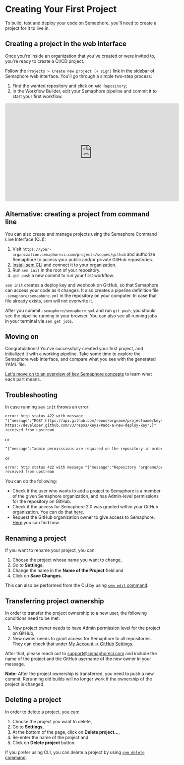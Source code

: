 # Creating Your First Project

To build, test and deploy your code on Semaphore, you'll need to
create a project for it to live in.

## Creating a project in the web interface

Once you're inside an organization that you've created or were invited to,
you're ready to create a CI/CD project.

Follow the `Projects > Create new project (+ sign)` link in the sidebar of Semaphore web interface.
You'll go through a simple two-step process:

1. Find the wanted repository and click on `Add Repository`;
2. In the Workflow Builder, edit your Semaphore pipeline and commit it to start your first workflow.

<iframe width="560" height="315" src="https://www.youtube.com/embed/5u3NDj0xBm0" frameborder="0" allow="accelerometer; autoplay; encrypted-media; gyroscope; picture-in-picture" allowfullscreen></iframe>

## Alternative: creating a project from command line

You can also create and manage projects using the Semaphore Command Line
Interface (CLI):

1. Visit `https://your-organization.semaphoreci.com/projects/scopes/github` and
authorize Semaphore to access your public and/or private GitHub repositories.
2. [Install sem CLI][install-cli] and connect it to your organization.
3. Run `sem init` in the root of your repository.
4. `git push` a new commit to run your first workflow.

`sem init` creates a deploy key and webhook on GitHub, so
that Semaphore can access your code as it changes. It also creates a pipeline
definition file `.semaphore/semaphore.yml` in the repository on your computer.
In case that file already exists, sem will not overwrite it.

After you commit `.semaphore/semaphore.yml` and run `git push`, you should see
the pipeline running in your browser. You can also see all running jobs in your
terminal via `sem get jobs`.

## Moving on

Congratulations! You've successfully created your first project,
and initialized it with a working pipeline.
Take some time to explore the Semaphore web interface, and compare what you
see with the generated YAML file.

[Let's move on to an overview of key Semaphore concepts][next] to learn what
each part means.

## Troubleshooting

In case running `sem init` throws an error:

``` txt
error: http status 422 with message
"{"message":"POST https://api.github.com/repos/orgname/projectname/keys: 404 - Not Found // See:
https://developer.github.com/v3/repos/keys/#add-a-new-deploy-key";}"
received from upstream
```

or

``` txt
"{"message":"admin permisssions are required on the repository in order to add the project to Semaphore"}"
```

or

``` txt
error: http status 422 with message "{"message":"Repository 'orgname/projectname' not found"}"
received from upstream
```

You can do the following:

- Check if the user who wants to add a project to Semaphore is a member of the
  given Semaphore organization, and has Admin-level permissions for the
  repository on GitHub.
- Check if the access for Semaphore 2.0 was granted within your GitHub
  organization. You can do that [here][github-connection].
- Request the GitHub organization owner to give access to Semaphore. [Here](https://help.github.com/en/articles/requesting-organization-approval-for-oauth-apps) you can find how.

[next]: https://docs.semaphoreci.com/guided-tour/concepts/
[install-cli]: https://docs.semaphoreci.com/reference/sem-command-line-tool/
[github-connection]: https://github.com/settings/connections/applications/328c742132e5407abd7d

## Renaming a project

If you want to rename your project, you can:

1. Choose the project whose name you want to change,
2. Go to **Settings**,
3. Change the name in the **Name of the Project** field and
4. Click on **Save Changes**.

This can also be performed from the CLI by using [`sem edit` command](https://docs.semaphoreci.com/reference/sem-command-line-tool/#sem-edit-examples).

## Transferring project ownership

In order to transfer the project ownership to a new user, the following conditions need to be met:

1. New project owner needs to have Admin permission level for the project on GitHub,
2. New owner needs to grant access for Semaphore to all repositories. They
can check that under [My Account -> GitHub Settings](https://me.semaphoreci.com/account).

After that, please reach out to [support@semaphoreci.com](mailto:support@semaphoreci.com)
and include the name of the project and the GitHub username of the new owner in your message.

**Note:** After the project ownership is transferred, you need to push a new commit. 
Rerunning old builds will no longer work if the ownership of the project is changed.

## Deleting a project

In order to delete a project, you can:

1. Choose the project you want to delete,
2. Go to **Settings**,
3. At the bottom of the page, click on **Delete project…**,
4. Re-enter the name of the project and
5. Click on **Delete project** button.

If you prefer using CLI, you can delete a project by using [`sem delete` command](https://docs.semaphoreci.com/reference/sem-command-line-tool/#sem-delete-example).
